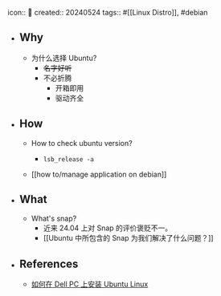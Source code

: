 icon:: 🐧
created:: 20240524
tags:: #[[Linux Distro]], #debian 

- ## Why
  - 为什么选择 Ubuntu?
    - ~~名字好听~~
    - 不必折腾
      - 开箱即用
      - 驱动齐全
- ## How
  - How to check ubuntu version?
    - ```shell
      lsb_release -a
      ```
  - [[how to/manage application on debian]]
- ## What
  - What's snap?
    - 近来 24.04 上对 Snap 的评价褒贬不一。
    - [[Ubuntu 中所包含的 Snap 为我们解决了什么问题？]]
- ## References
  - [如何在 Dell PC 上安装 Ubuntu Linux](https://www.dell.com/support/kbdoc/zh-cn/000131655/%E5%A6%82%E4%BD%95%E5%9C%A8-dell-pc-%E4%B8%8A%E5%AE%89%E8%A3%85-ubuntu-linux)